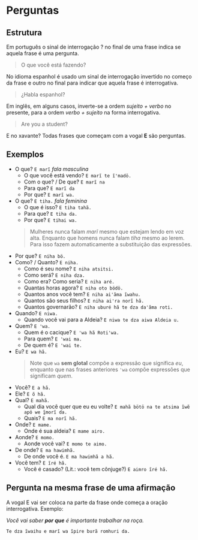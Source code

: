 # Perguntas

## Estrutura

Em português o sinal de interrogação ? no final de uma frase indica se aquela frase é uma pergunta. 
> O que você está fazendo?

No idioma espanhol é usado um sinal de interrogação invertido no começo da frase e outro no final para indicar que aquela frase é interrogativa.
> ¿Habla espanhol?

Em inglês, em alguns casos, inverte-se a ordem *sujeito + verbo* no presente, para a ordem *verbo + sujeito* na forma interrogativa.
> Are you a student?

E no xavante? Todas frases que começam com a vogal **E** são perguntas.

## Exemplos

- O que? `E marĩ` *fala masculina*
  - O que você está vendo? `E marĩ te ĩꞌmadö.`
  - Com o que? / De que? `E marĩ na`
  - Para que? `E marĩ da` 
  - Por que? `E marĩ wa.`  
- O que? `E tiha.` *fala feminina*
  - O que é isso? `E tiha tahã.`
  - Para que? `E tiha da.`
  - Por que? `E tihai wa.`
  > Mulheres nunca falam *marĩ* mesmo que estejam lendo em voz alta. Enquanto que homens nunca falam *tiha* mesmo ao lerem. Para isso fazem automaticamente a substituição das expressões.
- Por que? `E niha bö.`
- Como? / Quanto? `E niha.`
  - Como é seu nome? `E niha atsitsi.`
  - Como será? `E niha dza.`
  - Como era? Como seria? `E niha aré.`
  - Quantas horas agora? `E niha oto bödö.`
  - Quantos anos você tem? `E niha aiꞌãma ĩwahu.`
  - Quantos são seus filhos? `E niha aiꞌra norĩ hã.`
  - Quantos governarão? `E niha uburé hã te dza daꞌãma roti.`
- Quando? `E niwa.`
  - Quando você vai para a Aldeia? `E niwa te dza aiwa Aldeia u.`
- Quem? `E ꞌwa.`
  - Quem é o cacique? `E ꞌwa hã Rotiꞌwa.`
  - Para quem? `E ꞌwai ma.`
  - De quem é? `E ꞌwai te.`
- Eu? `E wa hã.`
  > Note que `wa` **sem glotal** compõe a expressão que significa *eu*, enquanto que nas frases anteriores `ꞌwa` compõe expressões que significam *quem*.
- Você? `E a hã.`
- Ele? `E õ hã.`
- Qual? `E mahã.`
  - Qual dia você quer que eu eu volte? `E mahã bötö na te atsima ĩwẽ apö we ĩ̱morĩ da.`
  - Quais? `E ma norĩ hã.`
- Onde? `E mame.`
  - Onde é sua aldeia? `E mame airo.`
- Aonde? `E momo.`
  - Aonde você vai? `E momo te aimo.`
- De onde? `E ma hawimhã.`
  - De onde você é. `E ma hawimhã a hã.`
- Você tem? `E ĩré hã.`
  - Você é casado? (Lit.: você tem cônjuge?) `E aimro ĩré hã.`

## Pergunta na mesma frase de uma afirmação

A vogal E vai ser coloca na parte da frase onde começa a oração interrogativa. Exemplo:

*Você vai saber **por que** é importante trabalhar na roça.*

`Te dza ĩwaihu e marĩ wa ĩpire burã romhuri da.`
